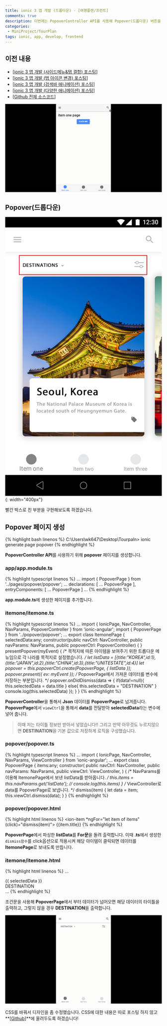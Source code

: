 ```yaml
---
title: ionic 3 앱 개발 (드롭다운) - [여행플랜/프런트]
comments: true
description: 이번에는 PopoverController API를 사용해 Popover(드롭다운) 버튼을 만들어 보도록하겠습니다~
categories:
 - MiniProject/TourPlan
tags: ionic, app, develop, frontend
---
```


## 이전 내용

- [[ionic 3 앱 개발 (사이드메뉴&탭 결합) 포스팅](https://wkddnjset.github.io/miniproject/tourplan/2018/02/04/ionic-3-%ED%95%98%EC%9D%B4%EB%B8%8C%EB%A6%AC%EB%93%9C-%EC%95%B1-%EA%B0%9C%EB%B0%9C%ED%95%98%EA%B8%B0-%EC%97%AC%ED%96%89%ED%94%8C%EB%9E%9C/)]
- [[ionic 3 앱 개발 (탭 아이콘 변경) 포스팅](https://wkddnjset.github.io/miniproject/tourplan/2018/02/05/ionic-3-%EC%95%B1-%EA%B0%9C%EB%B0%9C-(%ED%83%AD-%EC%95%84%EC%9D%B4%EC%BD%98-%EB%B3%80%EA%B2%BD)-%EC%97%AC%ED%96%89%ED%94%8C%EB%9E%9C/)]
- [[ionic 3 앱 개발 (검색바 애니메이션) 포스팅](https://wkddnjset.github.io/miniproject/tourplan/2018/02/06/ionic-3-%EC%95%B1-%EA%B0%9C%EB%B0%9C-(%EA%B2%80%EC%83%89%EB%B0%94-%EC%95%A0%EB%8B%88%EB%A9%94%EC%9D%B4%EC%85%98)-%EC%97%AC%ED%96%89%ED%94%8C%EB%9E%9C/)]
- [[ionic 3 앱 개발 (다양한 애니메이션) 포스팅](https://wkddnjset.github.io/miniproject/tourplan/2018/02/07/ionic-3-%EC%95%B1-%EA%B0%9C%EB%B0%9C-(%EB%8B%A4%EC%96%91%ED%95%9C-%EC%95%A0%EB%8B%88%EB%A9%94%EC%9D%B4%EC%85%98)-%EC%97%AC%ED%96%89%ED%94%8C%EB%9E%9C/)]
- [[Github 전체 소스코드](https://github.com/wkddnjset/MiniProject-TourPlan)]

![result-02](https://raw.githubusercontent.com/wkddnjset/wkddnjset.github.io/master/_posts/images/2018-02-07/result_02.gif)

## Popover(드롭다운)

![Popover-01](https://raw.githubusercontent.com/wkddnjset/wkddnjset.github.io/master/_posts/images/2018-02-09/dropdown_01.png){: width="400px"}

빨간 박스로 친 부분을 구현해보도록 하겠습니다.

## Popover 페이지 생성

{% highlight bash linenos %}
C:\Users\wk647\Desktop\Tourpaln> ionic generate page popover
{% endhighlight %}

**PopoverController API**를 사용하기 위해 **popover** 페이지를 생성합니다.

### app/app.module.ts

{% highlight typescript linenos %}
...
import { PopoverPage } from '../pages/popover/popover';
...
declarations: [
    ...
    PopoverPage
],
entryComponents: [
    ...
    PopoverPage
  ]
...
{% endhighlight %}

**app.module.ts**에 생성한 페이지를 추가합니다.

### itemone/itemone.ts

{% highlight typescript linenos %}
...
import { IonicPage, NavController, NavParams, PopoverController  } from 'ionic-angular';
import { PopoverPage } from '../popover/popover';
...
export class ItemonePage {
  selectedData:any;
  constructor(public navCtrl: NavController, 
    public navParams: NavParams, 
    public popoverCtrl: PopoverController) {
  }
  presentPopover(myEvent) {
    /* 목적지에 따른 아이템을 보여주기 위한 트롭다운 메뉴임으로 각 나라를 목적지로 설정했습니다. */
    let listData = [{title:"KOREA",id:1},{title:"JAPAN",id:2},{title:"CHINA",id:3},{title:"UNITESTATE",id:4}]
    let popover = this.popoverCtrl.create(PopoverPage, { listData });
    popover.present({
      ev: myEvent
    });
    /* PopoverPage에서 가져온 데이터를 변수에 저장하는 부분입니다. */
    popover.onDidDismiss(data => {
      if(data!=null){
         this.selectedData = data.title
      }
      else{
        this.selectedData = "DESTINATION"
      }
      console.log(this.selectedData)
    });
  }
}
{% endhighlight %}

**PopoverController**을 통해서 **Json** 데이터를 **PopoverPage**로 넘겨줍니다. **PopoverPage**에서 `viewCtrl`을 통해서 **data**를 전달받아 **selectedData**라는 변수에 넣어 줍니다.

> 이때 저는 타이틀 정보만 받아서 넣었습니다!! 그리고 만약 아무것도 누르지않으면 **DESTINATION**을 기본 값으로 저장하게 로직을 구성했습니다.

### popover/popover.ts

{% highlight typescript linenos %}
...
import { IonicPage, NavController, NavParams, ViewController } from 'ionic-angular';
...
export class PopoverPage {
  items:any;
  constructor(
    public navCtrl: NavController, 
    public navParams: NavParams,
    public viewCtrl: ViewController,
    ) {
    /* NavParams를 이용해 ItemonePage에서 보낸 listData를 받아옵니다. */
    this.items = this.navParams.get('listData');
    // console.log(this.items)
  }
  /* ViewController로 data를 PopoverPage로 보냅니다. */
  dismiss(item) {
    let data = item;
    this.viewCtrl.dismiss(data);
  }
}
{% endhighlight %}

### popover/popover.html

{% highlight html linenos %}
<ion-content >
    <ion-list>
      <ion-item *ngFor="let item of items" (click)="dismiss(item)">
        <ion-label>{{item.title}}</ion-label> 
      </ion-item>
    </ion-list>
</ion-content>
{% endhighlight %}

**PopoverPage**에서 파싱한 **listData**를 **For문**을 돌려 출력합니다. 이때 **.ts**에서 생성한 `dismiss함수`를 click옵션으로 적용시켜 해당 아이템이 클릭되면 데이터를 **ItemonePage**로 보내도록 만듭니다.

### itemone/itemone.html

{% highlight html linenos %}
...
<div id="dropdown-head">
        <div class="dropdown-title" *ngIf= "selectedData">{{ selectedData }}</div>
        <div class="dropdown-title" *ngIf= "!selectedData">DESTINATION</div>
...
{% endhighlight %}

조건문을 사용해 **PopoverPage**에서 부터 데이터가 넘어오면 해당 데이터의 타이틀을 출력하고, 그렇지 않을 경우 **DESTINATION**을 출력합니다.

![Result_01](https://raw.githubusercontent.com/wkddnjset/wkddnjset.github.io/master/_posts/images/2018-02-09/result_01.gif)

CSS를 바꿔서 디자인을 좀 수정했습니다. CSS에 대한 내용은 따로 포스팅 하지 않고 **[[Github](https://github.com/wkddnjset/MiniProject-TourPlan)]**에 올려두도록 하겠습니다!






